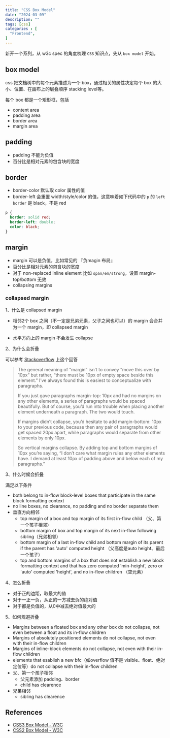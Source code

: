 ```yaml
---
title: "CSS Box Model"
date: "2024-03-09"
description: ""
tags: [css]
categories : [
  "Frontend",
]
---
```


新开一个系列，从 w3c spec 的角度梳理 `CSS` 知识点，先从 `box model` 开始。

## box model

css 把文档树中的每个元素描述为一个 box，通过相关的属性决定每个 box 的大小、位置、在画布上的层叠顺序 stacking level等。

每个 box 都是一个矩形框，包括
- content area
- padding area
- border area
- margin area

## padding
- padding 不能为负值
- 百分比是相对元素的包含块的宽度

## border
- border-color 默认取 color 属性的值
- border-left 会重置 width/style/color 的值，这意味着如下代码中的 `p` 的 `left border` 是 black，不是 red

```css
p {
  border: solid red;
  border-left: double;
  color: black;
}
```

## margin

- margin 可以是负值，比如常见的 『负magin 布局』
- 百分比是相对元素的包含块的宽度
- 对于 non-replaced inline element 比如 `span/em/strong`，设置 margin-top/bottom 无效
- collapsing margins 

### collapsed margin

1、什么是 collapsed margin

- 相邻2个 box 之间（不一定是兄弟元素，父子之间也可以）的 margin 会合并为一个 margin，即 collapsed margin

- 水平方向上的 margin 不会发生 collapse

2、为什么会折叠

可以参考 [Stackoverflow](https://stackoverflow.com/questions/3069921/what-is-the-point-of-css-collapsing-margins) 上这个回答

> The general meaning of “margin” isn’t to convey “move this over by 10px” but rather, “there must be 10px of empty space beside this element.” I’ve always found this is easiest to conceptualize with paragraphs. 
>
> If you just gave paragraphs margin-top: 10px and had no margins on any other elements, a series of paragraphs would be spaced beautifully. But of course, you’d run into trouble when placing another element underneath a paragraph. The two would touch.
>
> If margins didn’t collapse, you’d hesitate to add margin-bottom: 10px to your previous code, because then any pair of paragraphs would get spaced 20px apart, while paragraphs would separate from other elements by only 10px.
>
>So vertical margins collapse. By adding top and bottom margins of 10px you’re saying, “I don’t care what margin rules any other elements have. I demand at least 10px of padding above and below each of my paragraphs.”

3、什么时候会折叠

满足以下条件
- both belong to in-flow block-level boxes that participate in the same block formatting context
- no line boxes, no clearance, no padding and no border separate them
- 垂直方向相邻
  - top margin of a box and top margin of its first in-flow child （父、第一个孩子相邻）
  - bottom margin of box and top margin of its next in-flow following sibling（兄弟相邻）
  - bottom margin of a last in-flow child and bottom margin of its parent if the parent has 'auto' computed height （父高度是auto height、最后一个孩子）
  - top and bottom margins of a box that does not establish a new block formatting context and that has zero computed 'min-height', zero or 'auto' computed 'height', and no in-flow children （空元素）

4、怎么折叠

- 对于正的边距，取最大的值
- 对于一正一负，从正的一方减去负的绝对值
- 对于都是负值的，从0中减去绝对值最大的

5、如何规避折叠

- Margins between a floated box and any other box do not collapse, not even between a float and its in-flow children
- Margins of absolutely positioned elements do not collapse, not even with their in-flow children
- Margins of inline-block elements do not collapse, not even with their in-flow children
- elements that esablish a new bfc（如overflow 值不是 visible、float、绝对定位等）do not collapse with their in-flow children
- 父、第一个孩子相邻
  - 父元素添加 padding、border
  - child has clearence
- 兄弟相邻
  - sibling has clearence

## References
- [CSS3 Box Model - W3C](https://www.w3.org/TR/css-box-3/)
- [CSS2 Box Model - W3C](https://www.w3.org/TR/CSS2/box.html)

